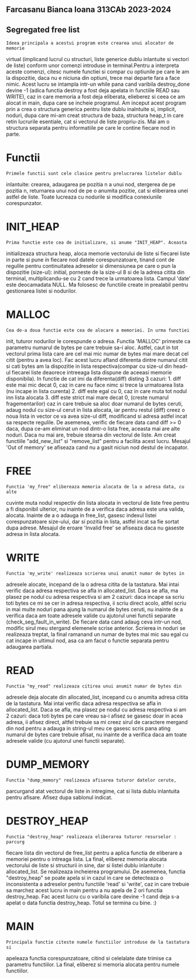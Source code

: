 ## Farcasanu Bianca Ioana 313CAb 2023-2024

## Segregated free list
    Ideea principala a acestui program este crearea unui alocator de memorie
virtual (implicand lucrul cu structuri, liste generice dublu inlantuite si
vectori de liste) conform unor comenzi introduse in terminal.Pentru a
interpreta aceste comenzi, citesc numele functiei si compar cu optiunile pe
care le am la dispozitie, daca nu e niciuna din optiuni, trece mai departe
fara a face nimic. Acest lucru se intampla intr-un while pana cand varibila
destroy_done devine -1 (adica functia destroy a fost deja apelata in functiile
READ sau WRITE), caz in care memoria a fost deja eliberata, elieberez si ceea
ce am alocat in main, dupa care se incheie programul.
	Am inceput acest program prin a crea o structura generica pentru liste
dublu inalntuite si, implicit, noduri, dupa care mi-am creat structura de baza,
structura heap_t in care retin lucrurile esentiale, cat si vectorul de liste
propriu-zis. Mai am o structura separata pentru informatiile pe care le
contine fiecare nod in parte.

# Functii
	Primele functii sunt cele clasice pentru prelucrarea listelor dublu
inlantuite: crearea, adaugarea pe pozitia n a unui nod, stergerea de pe
pozitia n, returnarea unui nod de pe o anumita pozitie, cat si eliberarea
unei astfel de liste. Toate lucreaza cu nodurile si modifica conexiunile
corespunzator.

# INIT_HEAP
	Prima functie este cea de initializare, si anume "INIT_HEAP". Aceasta
initializeaza structura heap, aloca memorie vectorului de liste si fiecarei
liste in parte si pune in fiecare nod datele corespunzatoare, tinand cont de
regulile pentru continuitatea adreselor si dimensiunea pe care o pun la
dispozitie (size-ul): initial, porneste de la size-ul 8 si de la adresa citita
din terminal, multiplicandu-se cu 2 cand trece la urmatoarea lista. Campul
'date' este deocamadata NULL. Ma folosesc de functiile create in prealabil
pentru gestionarea listei si nodurilor.

# MALLOC
	Cea de-a doua functie este cea de alocare a memoriei. In urma functiei
init, tuturor nodurilor le corespunde o adresa. Functia 'MALLOC' primeste ca
parametru numarul de bytes pe care trebuie sa-i aloc. Astfel, caut in tot
vectorul prima lista care are cel mai mic numar de bytes mai mare decat cel
citit (pentru a avea loc). Fac acest lucru afland diferenta dintre numarul
citit si cati bytes am la dispozitie in lista respectiva(compar cu size-ul
din head-ul fiecarei liste deaorece intreeaga lista dispune de aceeasi memorie
disponibila). In functie de cat imi da diferenta(diff) disting 3 cazuri:
	1. diff este mai mic decat 0, caz in care nu face nimc si trece la
urmatoarea lista (nu incape in lista curenta)
	2. diff este egal cu 0, caz in care muta tot nodul inn lista alocata
	3. diff este strict mai mare decat 0, (creste numarul fragementarilor)
caz in care trebuie sa aloc doar numarul de bytes ceruti, adaug nodul cu
size-ul cerut in lista alocata, iar pentru restul (diff) creez o noua lista
in vector ce va avea size-ul diff, modificand si adresa astfel incat sa
respecte regulile. De asemenea, verific de fiecare data cand diff >= 0 daca,
dupa ce-am eliminat un nod dintr-o lista free, aceasta mai are alte noduri.
Daca nu mai are, trebuie stearsa din vectorul de liste. Am creat functiile
"add_new_list" si "remove_list" pentru a facilita acest lucru. Mesajul
'Out of memory' se afiseaza cand nu a gasit niciun nod destul de incapator.

# FREE
	Functia 'my_free" elibereaza memoria alocata de la o adresa data, cu alte
cuvinte muta nodul respectiv din lista alocata in vectorul de liste free
pentru a fi disponibil ulterior, nu inainte de a verifica daca adresa este
una valida, alocata. Inainte de a o adauga in free_list, gasesc indexul listei
corespunzatoare size-ului, dar si pozitia in lista, astfel incat sa fie sortat
dupa adrese. Mesajul de eroare 'Invalid free' se afiseaza daca nu gaseste
adresa in lista alocata.

# WRITE
	Functia 'my_write' realizeaza scrierea unui anumit numar de bytes in
adresele alocate, incepand de la o adresa citita de la tastatura. Mai intai
verific daca adresa respectiva se afla in allocated_list. Daca se afla, ma
plasez pe nodul cu adresa respectiva si am 2 cazuri: daca incape sa scriu
toti bytes ce mi se cer in adresa respectiva, ii scriu direct acolo, altfel
scriu in mai multe noduri pana ajung la numarul de bytes ceruti, nu inainte
de a verifica daca am toate adresele valide cu ajutorul unei functii separate
(check_seg_fault_in_write). De fiecare data cand adaug ceva intr-un nod,
modific sirul meu stergand elemenele scrise anterior. Scrierea in noduri se
realizeaza treptat, la final ramanand un numar de bytes mai mic sau egal cu
cat incape in ultimul nod, asa ca am facut o functie separata pentru adaugarea
partiala.

# READ
	Functia "my_read" realizeaza citirea unui anumit numar de bytes din
adresele deja alocate din allocated_list, incepand cu o anumita adresa citita
de la tastatura. Mai intai verific daca adresa respectiva se afla in
allocated_list. Daca se afla, ma plasez pe nodul cu adresa respectiva si am 2
cazuri: daca toti bytes pe care vreau sa-i afisez se gasesc doar in acea adresa,
ii afisez direct, altfel trebuie sa mi creez sirul de caractere mergand din
nod pentru a adauga in string-ul meu ce gasesc scris pana ating numarul de
bytes care trebuie afisat, nu inainte de a verifica daca am toate adresele
valide (cu ajutorul unei functii separate).

# DUMP_MEMORY
	Functia "dump_memory" realizeaza afisarea tuturor datelor cerute,
parcurgand atat vectorul de liste in intregime, cat si lista dublu inlantuita
pentru afisare. Afisez dupa sablonul indicat.

# DESTROY_HEAP
	Functia "destroy_heap" realizeaza eliberarea tuturor resurselor : parcurg
fiecare lista din vectorul de free_list pentru a aplica functia de eliberare a
memoriei pentru o intreaga lista. La final, eliberez memoria alocata
vectorului de liste si structurii in sine, dar si listei dublu inlantuite :
allocated_list. Se realizeaza incheierea programului. De asemenea, functia
"destroy_heap" se poate apela si in cazul in care se detecteaza o inconsistenta
a adreselor pentru functiile 'read' si 'write', caz in care trebuie sa marchez
acest lucru in main pentru a nu apela de 2 ori functia destroy_heap. Fac acest
lucru cu o varibila care devine -1 cand deja s-a apelat o data functia
destroy_heap. Totul se termina cu bine. :)

# MAIN
	Principala functie citeste numele functiilor introduse de la tastatura si
apeleaza functia corespunzatoare, citind si celelalate date trimise ca
parametru functiilor. La final, eliberez si memoria alocata pentru numele
functiilor.
